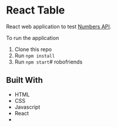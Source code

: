 # React Table
React web application to test [Numbers API](http://numbersapi.com/).

To run the application

1. Clone this repo
2. Run `npm install`
3. Run `npm start`# robofriends

## Built With

* HTML
* CSS
* Javascript
* React
* 